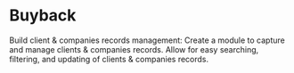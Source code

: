 # Buyback
Build client &amp; companies records management: Create a module to capture and manage clients &amp; companies records. Allow for easy searching, filtering, and updating of clients &amp; companies records.
